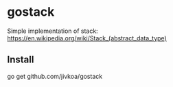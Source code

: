 # gostack

Simple implementation of stack:
https://en.wikipedia.org/wiki/Stack_(abstract_data_type)

## Install

  go get github.com/jivkoa/gostack
